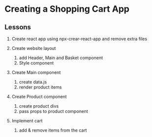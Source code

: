 # Creating a Shopping Cart App

## Lessons

1. Create react app using npx-crear-react-app and remove extra files

2. Create website layout
    1. add Header, Main and Basket component
    2. Style component

3. Create Main component
    1. create data.js
    2. render product items

4. Create Product component
    1. create product divs
    2. pass props to product component

5. Implement cart
    1. add & remove items from the cart

